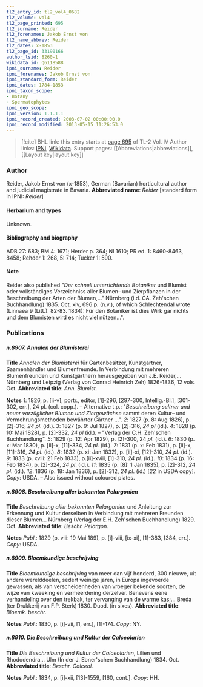 ```yaml
---
tl2_entry_id: tl2_vol4_0682
tl2_volume: vol4
tl2_page_printed: 695
tl2_surname: Reider
tl2_forenames: Jakob Ernst von
tl2_name_abbrev: Reider
tl2_dates: x-1853
tl2_page_id: 33190166
author_lsid: 8260-1
wikidata_id: Q6118588
ipni_surname: Reider
ipni_forenames: Jakob Ernst von
ipni_standard_form: Reider
ipni_dates: 1784-1853
ipni_taxon_scope: 
- Botany
- Spermatophytes
ipni_geo_scope: 
ipni_version: 1.1.1.1
ipni_record_created: 2003-07-02 00:00:00.0
ipni_record_modified: 2013-05-15 11:26:53.0
---
```


> [!cite] BHL link: this entry starts at [page 695](https://www.biodiversitylibrary.org/page/33190166) of TL-2 Vol. IV
> Author links: [IPNI](https://www.ipni.org/a/8260-1), [Wikidata](https://www.wikidata.org/wiki/Q6118588). Support pages: [[Abbreviations|abbreviations]], [[Layout key|layout key]]

### Author

Reider, Jakob Ernst von (x-1853), German (Bavarian) horticultural author and judicial magistrate in Bavaria. 
**Abbreviated name**: *Reider* \[standard form in IPNI: *Reider*\]

#### Herbarium and types

Unknown.

#### Bibliography and biography

ADB 27: 683; BM 4: 1671; Herder p. 364; NI 1610; PR ed. 1: 8460-8463, 8458; Rehder 1: 268, 5: 714; Tucker 1: 590.

#### Note

Reider also published "*Der schnell unterrichtende Botaniker* und Blumist oder vollständiges Verzeichniss aller Blumen– und Zierpflanzen in der Beschreibung der Arten der Blumen,..." Nürnberg (i.d. CA. Zeh'schen Buchhandlung) 1835. Oct. xiv, 696 p.
(n.v.), of which Schlechtendal wrote (Linnaea 9 (Litt.): 82-83. 1834): Für den Botaniker ist dies Wirk gar nichts und dem Blumisten wird es nicht viel nützen...".

### Publications

##### n.8907. Annalen der Blumisterei

**Title**
*Annalen der Blumisterei* für Gartenbesitzer, Kunstgärtner, Saamenhändler und Blumenfreunde. In Verbindung mit mehreren Blumenfreunden und Kunstgärtnern herausgegeben von J.E. Reider,... Nürnberg und Leipzig (Verlag von Conrad Heinrich Zeh) 1826-1836, 12 vols. Oct.
**Abbreviated title**: *Ann. Blumist.*

**Notes**
*1*: 1826, p. \[ii-v\], portr., editor, \[1\]-296, \[297-300, Intellig.-Bl.\], \[301-302, err.\], 24 pl. (col. copp.). – Alternative t.p.: "*Beschreibung seltner und neuer vorzüglicher Blumen und Ziergewächse* sammt deren Kultur– und Vermehrungsmethoden bewährter Gärtner ...".
*2*: 1827 (p. 8: Aug 1826), p. \[2\]-316, *24 pl*. (id.).
*3*: 1827 (p. 9: Jul 1827), p. \[2\]-316, *24 pl* (id.).
*4*: 1828 (p. 10: Mai 1828), p. \[2\]-332, *24 pl* (id.). – "Verlag der C.H. Zeh'schen Buchhandlung".
*5*: 1829 (p. 12: Apr 1829), p. \[2\]-300, 24 *pl*. (id.).
*6*: 1830 (p. x: Mar 1830), p. \[ii\]-x, \[11\]-334, *24 pl*. (id.).
*7*: 1831 (p. x: Feb 1831), p. \[ii\]-x, \[11\]-316, *24 pl*. (id.).
*8*: 1832 (p. xi: Jan 1832), p. \[ii\]-xi, \[12\]-310, *24 pl*. (id.).
*9*: 1833 (p. xviii: 21 Feb 1833), p.\[ii\]-xviii, \[1\]-310, *24 pl*. (id.).
*10*: 1834 (p. 16: Feb 1834), p. \[2\]-324, *24 pl*. (id.).
*11*: 1835 (p. \[8\]: 1 Jan 1835), p. \[2\]-312, *24 pl*. (id.).
*12*: 1836 (p. 18: Jan 1836), p. \[2\]-312, *24 pl*. (id.) \[*22* in USDA copy\].
*Copy*: USDA. – Also issued without coloured plates.

##### n.8908. Beschreibung aller bekannten Pelargonien

**Title**
*Beschreibung aller bekannten Pelargonien* und Anleitung zur Erkennung und Kultur derselben in Verbindung mit mehreren Freunden dieser Blumen... Nürnberg (Verlag der E.H. Zeh'schen Buchhandlung) 1829. Oct.
**Abbreviated title**: *Beschr. Pelargon.*

**Notes**
*Publ*.: 1829 (p. viii: 19 Mai 189), p. \[i\]-viii, \[ix-xi\], \[1\]-383, \[384, err.\]. *Copy*: USDA.

##### n.8909. Bloemkundige beschrijving

**Title**
*Bloemkundige beschrijving* van meer dan vijf honderd, 300 nieuwe, uit andere werelddeelen, sedert weinige jaren, in Europa ingevoerde gewassen, als van verscheidenheden van vroeger bekende soorten, de wijze van kweeking en vermeerdering derzelver. Benevens eene verhandeling over den trekbak, ter vervanging van de warme kas;... Breda (ter Drukkerij van F.P. Sterk) 1830. Duod. (in sixes).
**Abbreviated title**: *Bloemk. beschr.*

**Notes**
*Publ*.: 1830, p. \[i\]-vii, \[1, err.\], \[1\]-174. *Copy*: NY.

##### n.8910. Die Beschreibung und Kultur der Calceolarien

**Title**
*Die Beschreibung und Kultur der Calceolarien*, Lilien und Rhododendra... Ulm (In der J. Ebner'schen Buchhandlung) 1834. Oct.
**Abbreviated title**: *Beschr. Calceol.*

**Notes**
*Publ*.: 1834, p. \[i\]-xii, \[13\]-1559, \[160, cont.\]. *Copy*: HH.

